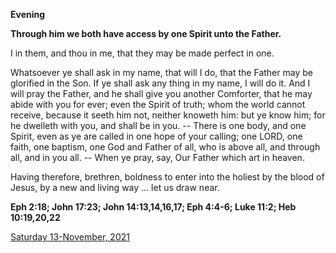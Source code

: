 **Evening**

**Through him we both have access by one Spirit unto the Father.**
 
I in them, and thou in me, that they may be made perfect in one.
 
Whatsoever ye shall ask in my name, that will I do, that the Father may be glorified in the Son. If ye shall ask any thing in my name, I will do it. And I will pray the Father, and he shall give you another Comforter, that he may abide with you for ever; even the Spirit of truth; whom the world cannot receive, because it seeth him not, neither knoweth him: but ye know him; for he dwelleth with you, and shall be in you. -- There is one body, and one Spirit, even as ye are called in one hope of your calling; one LORD, one faith, one baptism, one God and Father of all, who is above all, and through all, and in you all. -- When ye pray, say, Our Father which art in heaven.
 
Having therefore, brethren, boldness to enter into the holiest by the blood of Jesus, by a new and living way ... let us draw near.  

**Eph 2:18; John 17:23; John 14:13,14,16,17; Eph 4:4-6; Luke 11:2; Heb 10:19,20,22**

[Saturday 13-November, 2021](https://t.me/daily_light)
